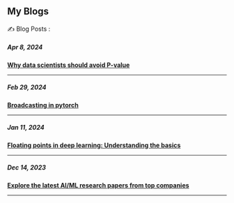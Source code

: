 ## My Blogs

✍️ Blog Posts :

##### Apr 8, 2024

**[Why data scientists should avoid P-value](https://medium.com/@krinaljoshi/why-data-scientists-should-avoid-p-value-715b712cc7de)**

---

##### Feb 29, 2024

**[Broadcasting in pytorch](https://medium.com/@krinaljoshi/broadcasting-in-pytorch-fc438ee04cc5)**

---

##### Jan 11, 2024

**[Floating points in deep learning: Understanding the basics](https://medium.com/@krinaljoshi/floating-points-in-deep-learning-understanding-the-basics-93459f77a266)**

---
##### Dec 14, 2023

**[Explore the latest AI/ML research papers from top companies](https://medium.com/@krinaljoshi/explore-the-latest-ai-ml-research-papers-from-top-companies-3f4d725f58d2)**

---

